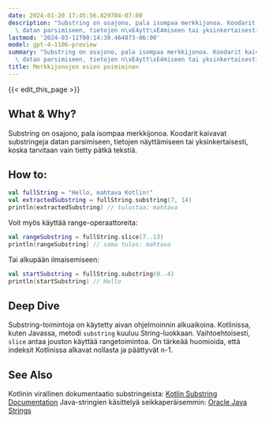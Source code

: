 ```yaml
---
date: 2024-01-20 17:45:56.829704-07:00
description: "Substring on osajono, pala isompaa merkkijonoa. Koodarit kaivavat substringeja\
  \ datan parsimiseen, tietojen n\xE4ytt\xE4miseen tai yksinkertaisesti, koska\u2026"
lastmod: '2024-03-11T00:14:30.464073-06:00'
model: gpt-4-1106-preview
summary: "Substring on osajono, pala isompaa merkkijonoa. Koodarit kaivavat substringeja\
  \ datan parsimiseen, tietojen n\xE4ytt\xE4miseen tai yksinkertaisesti, koska\u2026"
title: Merkkijonojen osien poimiminen
---
```


{{< edit_this_page >}}

## What & Why?
Substring on osajono, pala isompaa merkkijonoa. Koodarit kaivavat substringeja datan parsimiseen, tietojen näyttämiseen tai yksinkertaisesti, koska tarvitaan vain tietty pätkä tekstiä.

## How to:
``` Kotlin
val fullString = "Hello, mahtava Kotlin!"
val extractedSubstring = fullString.substring(7, 14)
println(extractedSubstring) // tulostaa: mahtava
```
Voit myös käyttää range-operaattoreita:
``` Kotlin
val rangeSubstring = fullString.slice(7..13)
println(rangeSubstring) // sama tulos: mahtava
```
Tai alkupään ilmaisemiseen:
``` Kotlin
val startSubstring = fullString.substring(0..4)
println(startSubstring) // Hello
```

## Deep Dive
Substring-toimintoja on käytetty aivan ohjelmoinnin alkuaikoina. Kotlinissa, kuten Javassa, metodi `substring` kuuluu String-luokkaan. Vaihtoehtoisesti, `slice` antaa jouston käyttää rangetoimintoa. On tärkeää huomioida, että indeksit Kotlinissa alkavat nollasta ja päättyvät n-1.

## See Also
Kotlinin virallinen dokumentaatio substringeista: [Kotlin Substring Documentation](https://kotlinlang.org/api/latest/jvm/stdlib/kotlin.text/substring.html)
Java-stringien käsittelyä seikkaperäisemmin: [Oracle Java Strings](https://docs.oracle.com/javase/7/docs/api/java/lang/String.html)
